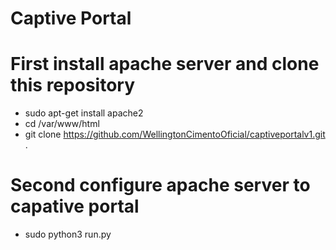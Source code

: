 # Captive Portal

# First install apache server and clone this repository
* sudo apt-get install apache2
* cd /var/www/html
* git clone https://github.com/WellingtonCimentoOficial/captiveportalv1.git .

# Second configure apache server to capative portal
* sudo python3 run.py

